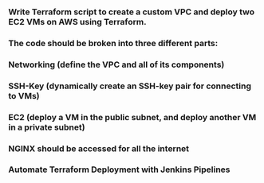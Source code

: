### Write Terraform script to create a custom VPC and deploy two EC2 VMs on AWS using Terraform.

### The code should be broken into three different parts:

### Networking (define the VPC and all of its components)

### SSH-Key (dynamically create an SSH-key pair for connecting to VMs)

### EC2 (deploy a VM in the public subnet, and deploy another VM in a private subnet)

### NGINX should be accessed for all the internet

### Automate Terraform Deployment with Jenkins Pipelines
